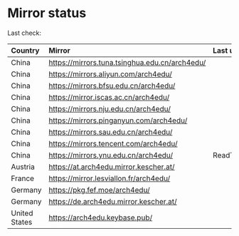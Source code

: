 <script src="./time.js"></script>
# Mirror status
Last check: <script type="text/javascript">localize(1667078540.8456144);</script>

|Country|Mirror|Last update|
|:------|:-----|:----------|
|China|https://mirrors.tuna.tsinghua.edu.cn/arch4edu/|<script type="text/javascript">localize(1667068889);</script>|
|China|https://mirrors.aliyun.com/arch4edu/|<script type="text/javascript">localize(1667025693);</script>|
|China|https://mirrors.bfsu.edu.cn/arch4edu/|<script type="text/javascript">localize(1667025693);</script>|
|China|https://mirror.iscas.ac.cn/arch4edu/|<script type="text/javascript">localize(1667025693);</script>|
|China|https://mirrors.nju.edu.cn/arch4edu/|<script type="text/javascript">localize(1667025693);</script>|
|China|https://mirrors.pinganyun.com/arch4edu/|<script type="text/javascript">localize(1667025693);</script>|
|China|https://mirrors.sau.edu.cn/arch4edu/|<script type="text/javascript">localize(1650446957);</script>|
|China|https://mirrors.tencent.com/arch4edu/|<script type="text/javascript">localize(1667025693);</script>|
|China|https://mirrors.ynu.edu.cn/arch4edu/|ReadTimeout|
|Austria|https://at.arch4edu.mirror.kescher.at/|<script type="text/javascript">localize(1667025693);</script>|
|France|https://mirror.lesviallon.fr/arch4edu/|<script type="text/javascript">localize(1667068889);</script>|
|Germany|https://pkg.fef.moe/arch4edu/|<script type="text/javascript">localize(1667025693);</script>|
|Germany|https://de.arch4edu.mirror.kescher.at/|<script type="text/javascript">localize(1667025693);</script>|
|United States|https://arch4edu.keybase.pub/|<script type="text/javascript">localize(1667025693);</script>|

<script src="./tablefilter/tablefilter.js"></script>
<script src="./table.js"></script>